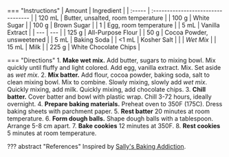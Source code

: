 === "Instructions"
    | Amount | Ingredient                         |
    | :----- | :--------------------------------- |
    | 120 mL | Butter, unsalted, room temperature |
    | 100 g  | White Sugar                        |
    | 100 g  | Brown Sugar                        |
    | 1      | Egg, room temperature              |
    | 5 mL   | Vanilla Extract                    |
    | ---    | ---                                |
    | 125 g  | All-Purpose Flour                  |
    | 50 g   | Cocoa Powder, unsweetened          |
    | 5 mL   | Baking Soda                        |
    | <1 mL  | Kosher Salt                        |
    |        | *Wet Mix*                          |
    | 15 mL  | Milk                               |
    | 225 g  | White Chocolate Chips              |

=== "Directions"
    1. **Make wet mix.** Add butter, sugars to mixing bowl. Mix quickly until fluffy and light colored. Add egg, vanilla extract. Mix. Set aside as *wet mix*.
    2. **Mix batter.** Add flour, cocoa powder, baking soda, salt to clean mixing bowl. Mix to combine. Slowly mixing, slowly add *wet mix*. Quickly mixing, add milk. Quickly mixing, add chocolate chips.
    3. **Chill batter.** Cover batter and bowl with plastic wrap. Chill 3-72 hours, ideally overnight.
    4. **Prepare baking materials.** Preheat oven to 350F (175C). Dress baking sheets with parchment paper.
    5. **Rest batter** 20 minutes at room temperature.
    6. **Form dough balls.** Shape dough balls with a tablespoon. Arrange 5-8 cm apart.
    7. **Bake cookies** 12 minutes at 350F.
    8. **Rest cookies** 5 minutes at room temperature.

??? abstract "References"
    Inspired by [Sally's Baking Addiction](https://sallysbakingaddiction.com/inside-out-chocolate-chip-cookies/print-recipe/76469/).
